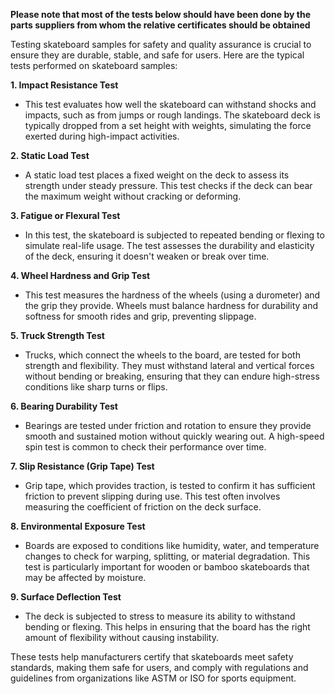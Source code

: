 **Please note that most of the tests below should have been done by the parts suppliers from whom the relative certificates should be obtained**

Testing skateboard samples for safety and quality assurance is crucial to ensure they are durable, stable, and safe for users. Here are the typical tests performed on skateboard samples:

**1. Impact Resistance Test**
- This test evaluates how well the skateboard can withstand shocks and impacts, such as from jumps or rough landings. The skateboard deck is typically dropped from a set height with weights, simulating the force exerted during high-impact activities.

**2. Static Load Test**
- A static load test places a fixed weight on the deck to assess its strength under steady pressure. This test checks if the deck can bear the maximum weight without cracking or deforming.

**3. Fatigue or Flexural Test**
- In this test, the skateboard is subjected to repeated bending or flexing to simulate real-life usage. The test assesses the durability and elasticity of the deck, ensuring it doesn't weaken or break over time.

**4. Wheel Hardness and Grip Test**
- This test measures the hardness of the wheels (using a durometer) and the grip they provide. Wheels must balance hardness for durability and softness for smooth rides and grip, preventing slippage.

**5. Truck Strength Test**
- Trucks, which connect the wheels to the board, are tested for both strength and flexibility. They must withstand lateral and vertical forces without bending or breaking, ensuring that they can endure high-stress conditions like sharp turns or flips.

**6. Bearing Durability Test**
- Bearings are tested under friction and rotation to ensure they provide smooth and sustained motion without quickly wearing out. A high-speed spin test is common to check their performance over time.

**7. Slip Resistance (Grip Tape) Test**
- Grip tape, which provides traction, is tested to confirm it has sufficient friction to prevent slipping during use. This test often involves measuring the coefficient of friction on the deck surface.

**8. Environmental Exposure Test**
- Boards are exposed to conditions like humidity, water, and temperature changes to check for warping, splitting, or material degradation. This test is particularly important for wooden or bamboo skateboards that may be affected by moisture.

**9. Surface Deflection Test**
- The deck is subjected to stress to measure its ability to withstand bending or flexing. This helps in ensuring that the board has the right amount of flexibility without causing instability.

These tests help manufacturers certify that skateboards meet safety standards, making them safe for users, and comply with regulations and guidelines from organizations like ASTM or ISO for sports equipment.






